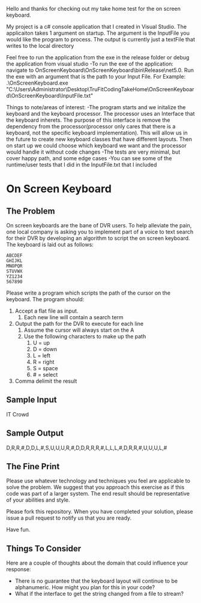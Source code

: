 Hello and thanks for checking out my take home test for the on screen keyboard.

My project is a c# console application that I created in Visual Studio. The applicaiton takes 1 argument on startup.  The argument is the InputFile you would like the program to process.  The output is currently just a textFile that writes to the local directory

Feel free to run the application from the exe in the release folder or debug the application from visual studio
-To run the exe of the application:  navigate to OnScreenKeyboard\OnScreenKeyboard\bin\Release\net5.0.  Run the exe with an argument that is the path to your Input File.  For Example:   .\OnScreenKeyboard.exe "C:\Users\Administrator\Desktop\TruFitCodingTakeHome\OnScreenKeyboard\OnScreenKeyboard\InputFile.txt"

Things to note/areas of interest:
-The program starts and we initalize the keyboard and the keyboard processor.  The processor uses an Interface that the keyboard inherets.  The purpose of this interface is remove the dependency from the processor(processor only cares that there is a keyboard, not the specific keyboard implementation).  This will allow us in the future to create new keyboard classes that have different layouts.  Then on start up we could choose which keyboard we want and the processor would handle it without code changes
-The tests are very minimal, but cover happy path, and some edge cases
-You can see some of the runtime/user tests that I did in the InputFile.txt that I included



# On Screen Keyboard

## The Problem

On screen keyboards are the bane of DVR users. To help alleviate the pain, one local company is asking you to implement part of a voice to text search for their DVR by developing an algorithm to script the on screen keyboard.
The keyboard is laid out as follows:

```
ABCDEF
GHIJKL
MNOPQR
STUVWX
YZ1234
567890
```

Please write a program which scripts the path of the cursor on the keyboard. The program should:

1. Accept a flat file as input.
   1. Each new line will contain a search term
2. Output the path for the DVR to execute for each line
   1. Assume the cursor will always start on the A
   2. Use the following characters to make up the path
      1. U = up
      2. D = down
      3. L = left
      4. R = right
      5. S = space
      6. \# = select
3. Comma delimit the result

## Sample Input

IT Crowd

## Sample Output

D,R,R,#,D,D,L,#,S,U,U,U,R,#,D,D,R,R,R,#,L,L,L,#,D,R,R,#,U,U,U,L,#

## The Fine Print

Please use whatever technology and techniques you feel are applicable to solve the problem. We suggest that you approach this exercise as if this code was part of a larger system. The end result should be representative of your abilities and style.

Please fork this repository. When you have completed your solution, please issue a pull request to notify us that you are ready.

Have fun.

## Things To Consider

Here are a couple of thoughts about the domain that could influence your response:

- There is no guarantee that the keyboard layout will continue to be alphanumeric. How might you plan for this in your code?
- What if the interface to get the string changed from a file to stream?
